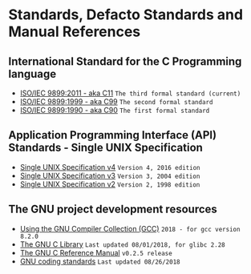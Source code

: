 # Standards, Defacto Standards and Manual References

## International Standard for the C Programming language

- [ISO/IEC 9899:2011 - aka C11](https://dl.dropboxusercontent.com/u/57071683/draft_C11_n1570.pdf) `The third formal standard (current)`
- [ISO/IEC 9899:1999 - aka C99](https://dl.dropboxusercontent.com/u/57071683/draft_C99_n1256.pdf) `The second formal standard`
- [ISO/IEC 9899:1990 - aka C90](https://dl.dropboxusercontent.com/u/57071683/ANSI_ISO_9899-1990.pdf) `The first formal standard`

## Application Programming Interface (API) Standards - Single UNIX Specification

* [Single UNIX Specification v4](http://pubs.opengroup.org/onlinepubs/9699919799/) `Version 4, 2016 edition`
* [Single UNIX Specification v3](http://pubs.opengroup.org/onlinepubs/009695399/) `Version 3, 2004 edition`
* [Single UNIX Specification v2](http://pubs.opengroup.org/onlinepubs/007908799/) `Version 2, 1998 edition`

## The GNU project development resources

- [Using the GNU Compiler Collection (GCC)](https://gcc.gnu.org/onlinedocs/gcc-8.2.0/gcc.pdf) `2018 - for gcc version 8.2.0`
- [The GNU C Library](https://www.gnu.org/software/libc/manual/pdf/libc.pdf) `Last updated 08/01/2018, for glibc 2.28`
- [The GNU C Reference Manual](https://www.gnu.org/software/gnu-c-manual/gnu-c-manual.pdf) `v0.2.5 release`
- [GNU coding standards](https://www.gnu.org/prep/standards/standards.pdf) `Last updated 08/26/2018`
